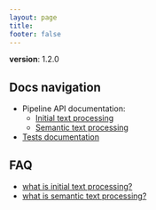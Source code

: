 ```yaml
---
layout: page
title:
footer: false
---
```


**version**: 1.2.0

## Docs navigation

* Pipeline API documentation:
  * [Initial text processing](./api/initial_text_processing.html)
  * [Semantic text processing](./api/semantic_text_processing.html)
* [Tests documentation](./tests.html)

## FAQ

* [what is initial text processing?](../../algorithm/main-definitions.html#initial_text_processing)
* [what is semantic text processing?](../../algorithm/main-definitions.html#semantic_text_processing)
